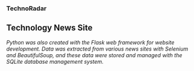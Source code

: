 ### TechnoRadar
## Technology News Site
*Python was also created with the Flask web framework for website development. 
Data was extracted from various news sites with Selenium and BeautifulSoup, 
and these data were stored and managed with the SQLite database management system.*
